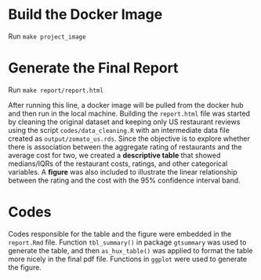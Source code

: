 # Build the Docker Image

Run `make project_image`

# Generate the Final Report

Run `make report/report.html`

After running this line, a docker image will be pulled from the docker hub and then run in the local machine. Building the `report.html` file was started by cleaning the original dataset and keeping only US restaurant reviews using the script `codes/data_cleaning.R` with an intermediate data file created as `output/zomato_us.rds`. Since the objective is to explore whether there is association between the aggregate rating of restaurants and the average cost for two, we created a **descriptive table** that showed medians/IQRs of the restaurant costs, ratings, and other categorical variables. A **figure** was also included to illustrate the linear relationship between the rating and the cost with the 95% confidence interval band.

# Codes

Codes responsible for the table and the figure were embedded in the `report.Rmd` file. Function `tbl_summary()` in package `gtsummary` was used to generate the table, and then `as_hux_table()` was applied to format the table more nicely in the final pdf file. Functions in `ggplot` were used to generate the figure.
